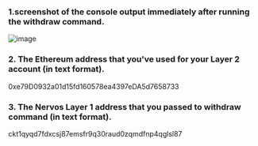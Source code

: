 ### 1.screenshot of the console output immediately after running the withdraw command.
![image](https://user-images.githubusercontent.com/39227907/128753061-4258f9ea-bc26-4c7a-8419-5a146ea7fc7d.png)
### 2. The Ethereum address that you've used for your Layer 2 account (in text format).
0xe79D0932a01d15fd160578ea4397eDA5d7658733
### 3.  The Nervos Layer 1 address that you passed to withdraw command (in text format).
ckt1qyqd7fdxcsj87emsfr9q30raud0zqmdfnp4qglsl87
